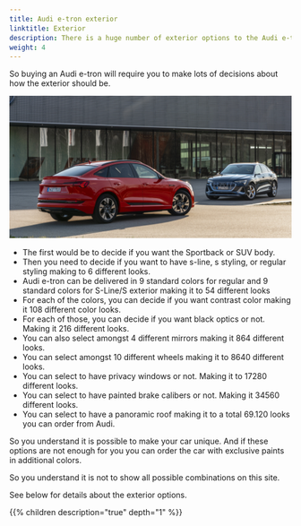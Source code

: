 ```yaml
---
title: Audi e-tron exterior
linktitle: Exterior
description: There is a huge number of exterior options to the Audi e-tron. Paint colors, body shapes, wheels, paint styles, different optics, mirror types, and many more options making it possible to have more than 50.000 different exterior designs. 
weight: 4
---
```


So buying an Audi e-tron will require you to make lots of decisions about how the exterior should be.

![Exterior](exterior.jpg "Audi e-tron Sportback")

- The first would be to decide if you want the Sportback or SUV body.
- Then you need to decide if you want to have s-line, s styling, or regular styling making to 6 different looks.
- Audi e-tron can be delivered in 9 standard colors for regular and 9 standard colors for S-Line/S exterior making it to 54 different looks
- For each of the colors, you can decide if you want contrast color making it 108 different color looks.
- For each of those, you can decide if you want black optics or not. Making it 216 different looks.
- You can also select amongst 4 different mirrors making it 864 different looks.
- You can select amongst 10 different wheels making it to 8640 different looks.
- You can select to have privacy windows or not. Making it to 17280 different looks.
- You can select to have painted brake calibers or not. Making it 34560 different looks.
- You can select to have a panoramic roof making it to a total 69.120 looks you can order from Audi.

So you understand it is possible to make your car unique. And if these options are not enough for you you can order the car with exclusive paints in additional colors.

So you understand it is not to show all possible combinations on this site.

See below for details about the exterior options.


{{% children description="true" depth="1" %}}
